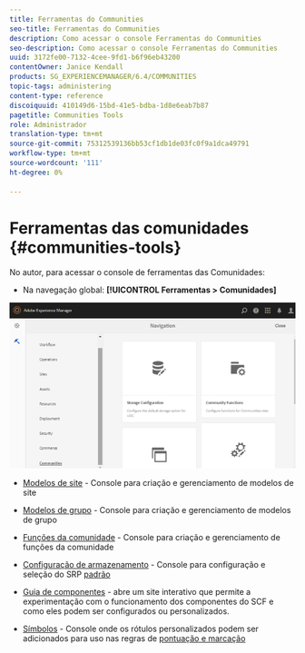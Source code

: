 ```yaml
---
title: Ferramentas do Communities
seo-title: Ferramentas do Communities
description: Como acessar o console Ferramentas do Communities
seo-description: Como acessar o console Ferramentas do Communities
uuid: 3172fe00-7132-4cee-9fd1-b6f96eb43200
contentOwner: Janice Kendall
products: SG_EXPERIENCEMANAGER/6.4/COMMUNITIES
topic-tags: administering
content-type: reference
discoiquuid: 410149d6-15bd-41e5-bdba-1d8e6eab7b87
pagetitle: Communities Tools
role: Administrador
translation-type: tm+mt
source-git-commit: 75312539136bb53cf1db1de03fc0f9a1dca49791
workflow-type: tm+mt
source-wordcount: '111'
ht-degree: 0%

---
```



# Ferramentas das comunidades {#communities-tools}

No autor, para acessar o console de ferramentas das Comunidades:

* Na navegação global: **[!UICONTROL Ferramentas > Comunidades]**

![chlimage_1-129](assets/chlimage_1-129.png)

* [Modelos de site](sites.md)  - Console para criação e gerenciamento de modelos de site
* [Modelos de grupo](tools-groups.md) - Console para criação e gerenciamento de modelos de grupo
* [Funções da comunidade](functions.md) - Console para criação e gerenciamento de funções da comunidade
* [Configuração de armazenamento](srp-config.md)  - Console para configuração e seleção do SRP  [padrão](working-with-srp.md)

* [Guia de componentes](components-guide.md)  - abre um site interativo que permite a experimentação com o funcionamento dos componentes do SCF e como eles podem ser configurados ou personalizados.
* [Símbolos](badges.md)  - Console onde os rótulos personalizados podem ser adicionados para uso nas regras de  [pontuação e marcação](implementing-scoring.md)

